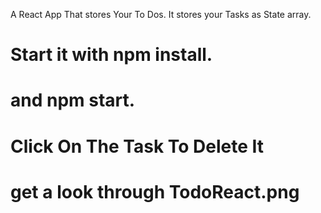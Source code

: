 A React App That stores Your To Dos.
It stores your Tasks as State array.
# Start it with npm install.
# and npm start.
# Click On The Task To Delete It 
# get a look through TodoReact.png

